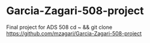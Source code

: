 # Garcia-Zagari-508-project
Final project for ADS 508
cd ~ && git clone https://github.com/mzagari/Garcia-Zagari-508-project
